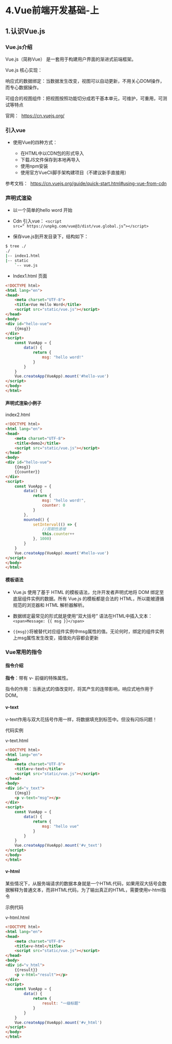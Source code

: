 # 4.Vue前端开发基础-上



## 1.认识Vue.js

### Vue.js介绍

Vue.js（简称Vue） 是一套用于构建用户界面的渐进式前端框架。

Vue.js 核心实现：

响应式的数据绑定：当数据发生改变，视图可以自动更新，不用关心DOM操作，而专心数据操作。

可组合的视图组件：把视图按照功能切分成若干基本单元，可维护，可重用，可测试等特点

官网：  https://cn.vuejs.org/



### 引入vue

- 使用Vue的四种方式：

  - 在HTML中以CDN包的形式导入
  - 下载JS文件保存到本地再导入
  - 使用npm安装
  - 使用官方VueCli脚手架构建项目（不建议新手直接用）


参考文档：  https://cn.vuejs.org/guide/quick-start.html#using-vue-from-cdn



### 声明式渲染

- 以一个简单的hello word 开始

- Cdn 引入vue： `<script src=“ https://unpkg.com/vue@3/dist/vue.global.js”></script>`

- 保存vue.js到开发目录下，结构如下：


```sh
$ tree ./
./
|-- index1.html
|-- static
    `-- vue.js
```

- Index1.html 页面

```html
<!DOCTYPE html>
<html lang="en">
<head>
    <meta charset="UTF-8">
    <title>Vue Hello Word</title>
    <script src="static/vue.js"></script>
</head>
<body>
<div id="hello-vue">
    {{msg}}
</div>
<script>
    const VueApp = {
        data() {
            return {
                msg: "hello word!"
            }
        }
    }
    Vue.createApp(VueApp).mount('#hello-vue')
</script>
</body>
</html>
```


#### 声明式渲染小例子

index2.html

```html
<!DOCTYPE html>
<html lang="en">
<head>
    <meta charset="UTF-8">
    <title>demo2</title>
    <script src="static/vue.js"></script>
</head>
<body>
<div id="hello-vue">
    {{msg}}
    {{counter}}
</div>
<script>
    const VueApp = {
        data() {
            return {
                msg: "hello word!",
                counter: 0
            }
        },
        mounted() {
            setInterval(() => {
                //周期性递增
                this.counter++
            }, 1000)
        }
    }
    Vue.createApp(VueApp).mount('#hello-vue')
</script>
</body>
</html>
```


#### 模板语法

- Vue.js 使用了基于 HTML 的模板语法，允许开发者声明式地将 DOM 绑定至底层组件实例的数据。所有 Vue.js 的模板都是合法的 HTML，所以能被遵循规范的浏览器和 HTML 解析器解析。

- 数据绑定最常见的形式就是使用“双大括号” 语法在HTML中插入文本：`<span>Message: {{ msg }}</span>`

- `{{msg}}`将被替代对应组件实例中msg属性的值。无论何时，绑定的组件实例上msg属性发生改变，插值处内容都会更新



### Vue常用的指令

#### 指令介绍

**指令**：带有 v- 前缀的特殊属性。

指令的作用：当表达式的值改变时，将其产生的连带影响，响应式地作用于DOM。


#### v-text

v-text作用与双大花括号作用一样，将数据填充到标签中。但没有闪烁问题！

代码实例

v-text.html

```html
<!DOCTYPE html>
<html lang="en">
<head>
    <meta charset="UTF-8">
    <title>v-text</title>
    <script src="static/vue.js"></script>
</head>
<body>
<div id="v_text">
    {{msg}}
    <p v-text="msg"></p>
</div>
<script>
    const VueApp = {
        data() {
            return {
                msg: "hello vue"
            }
        }
    }
    Vue.createApp(VueApp).mount('#v_text')
</script>
</body>
</html>
```


#### v-html

某些情况下，从服务端请求的数据本身就是一个HTML代码，如果用双大括号会数据解释为普通文本，而非HTML代码，为了输出真正的HTML，需要使用v-html指令

示例代码

v-html.html

```html
<!DOCTYPE html>
<html lang="en">
<head>
    <meta charset="UTF-8">
    <title>v-html</title>
    <script src="static/vue.js"></script>
</head>
<body>
<div id="v_html">
    {{result}}
    <p v-html="result"></p>
</div>
<script>
    const VueApp = {
        data() {
            return {
                result: "一级标题"
            }
        }
    }
    Vue.createApp(VueApp).mount('#v_html')
</script>
</body>
</html>
```
